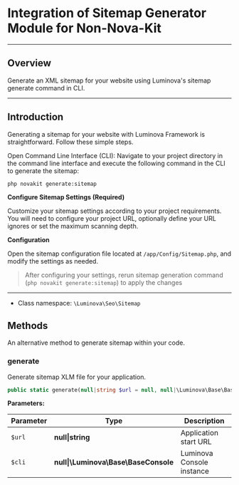 # Integration of Sitemap Generator Module for Non-Nova-Kit 

***

## Overview

Generate an XML sitemap for your website using Luminova's sitemap generate command in CLI.

***

## Introduction

Generating a sitemap for your website with Luminova Framework is straightforward. Follow these simple steps.

Open Command Line Interface (CLI): Navigate to your project directory in the command line interface and execute the following command in the CLI to generate the sitemap:

```bash
php novakit generate:sitemap
```

**Configure Sitemap Settings (Required)**

Customize your sitemap settings according to your project requirements. You will need to configure your project URL, optionally define your URL ignores or set the maximum scanning depth.

**Configuration**

Open the sitemap configuration file located at `/app/Config/Sitemap.php`, and modify the settings as needed.

> After configuring your settings, rerun sitemap generation command (`php novakit generate:sitemap`) to apply the changes

***

* Class namespace: `\Luminova\Seo\Sitemap`

## Methods

An alternative method to generate sitemap within your code.

### generate

Generate sitemap XLM file for your application.

```php
public static generate(null|string $url = null, null|\Luminova\Base\BaseConsole $cli = null): bool
```

**Parameters:**

| Parameter | Type | Description |
|-----------|------|-------------|
| `$url` | **null&#124;string** | Application start URL  |
| `$cli` | **null&#124;\Luminova\Base\BaseConsole** | Luminova Console instance |
